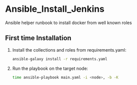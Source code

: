 # Ansible_Install_Jenkins

Ansible helper runbook to install docker from well known roles

## First time Installation

1. Install the collections and roles from requirements.yaml:

    ```bash
    ansible-galaxy install -r requirements.yaml
    ```

1. Run the playbook on the target node:

    ```bash
    time ansible-playbook main.yaml -i <node>, -b -K
    ```
